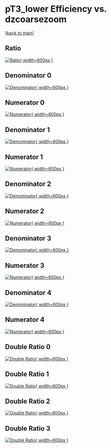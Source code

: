 # pT3_lower Efficiency vs. dzcoarsezoom

[[back to main](./)]



## Ratio

[![Ratio](../mtv/var/pT3_lower_xtr_11_0_eff_dzcoarsezoom.png){ width=600px }](../mtv/var/pT3_lower_xtr_11_0_eff_dzcoarsezoom.pdf)

## Denominator 0

[![Denominator](../mtv/den/pT3_lower_xtr_11_0_eff_dzcoarsezoom_den0.png){ width=600px }](../mtv/den/pT3_lower_xtr_11_0_eff_dzcoarsezoom_den0.pdf)

## Numerator 0

[![Numerator](../mtv/num/pT3_lower_xtr_11_0_eff_dzcoarsezoom_num0.png){ width=600px }](../mtv/num/pT3_lower_xtr_11_0_eff_dzcoarsezoom_num0.pdf)

## Denominator 1

[![Denominator](../mtv/den/pT3_lower_xtr_11_0_eff_dzcoarsezoom_den1.png){ width=600px }](../mtv/den/pT3_lower_xtr_11_0_eff_dzcoarsezoom_den1.pdf)

## Numerator 1

[![Numerator](../mtv/num/pT3_lower_xtr_11_0_eff_dzcoarsezoom_num1.png){ width=600px }](../mtv/num/pT3_lower_xtr_11_0_eff_dzcoarsezoom_num1.pdf)

## Denominator 2

[![Denominator](../mtv/den/pT3_lower_xtr_11_0_eff_dzcoarsezoom_den2.png){ width=600px }](../mtv/den/pT3_lower_xtr_11_0_eff_dzcoarsezoom_den2.pdf)

## Numerator 2

[![Numerator](../mtv/num/pT3_lower_xtr_11_0_eff_dzcoarsezoom_num2.png){ width=600px }](../mtv/num/pT3_lower_xtr_11_0_eff_dzcoarsezoom_num2.pdf)

## Denominator 3

[![Denominator](../mtv/den/pT3_lower_xtr_11_0_eff_dzcoarsezoom_den3.png){ width=600px }](../mtv/den/pT3_lower_xtr_11_0_eff_dzcoarsezoom_den3.pdf)

## Numerator 3

[![Numerator](../mtv/num/pT3_lower_xtr_11_0_eff_dzcoarsezoom_num3.png){ width=600px }](../mtv/num/pT3_lower_xtr_11_0_eff_dzcoarsezoom_num3.pdf)

## Denominator 4

[![Denominator](../mtv/den/pT3_lower_xtr_11_0_eff_dzcoarsezoom_den4.png){ width=600px }](../mtv/den/pT3_lower_xtr_11_0_eff_dzcoarsezoom_den4.pdf)

## Numerator 4

[![Numerator](../mtv/num/pT3_lower_xtr_11_0_eff_dzcoarsezoom_num4.png){ width=600px }](../mtv/num/pT3_lower_xtr_11_0_eff_dzcoarsezoom_num4.pdf)

## Double Ratio 0

[![Double Ratio](../mtv/ratio/pT3_lower_xtr_11_0_eff_dzcoarsezoom_ratio0.png){ width=600px }](../mtv/ratio/pT3_lower_xtr_11_0_eff_dzcoarsezoom_ratio0.pdf)

## Double Ratio 1

[![Double Ratio](../mtv/ratio/pT3_lower_xtr_11_0_eff_dzcoarsezoom_ratio1.png){ width=600px }](../mtv/ratio/pT3_lower_xtr_11_0_eff_dzcoarsezoom_ratio1.pdf)

## Double Ratio 2

[![Double Ratio](../mtv/ratio/pT3_lower_xtr_11_0_eff_dzcoarsezoom_ratio2.png){ width=600px }](../mtv/ratio/pT3_lower_xtr_11_0_eff_dzcoarsezoom_ratio2.pdf)

## Double Ratio 3

[![Double Ratio](../mtv/ratio/pT3_lower_xtr_11_0_eff_dzcoarsezoom_ratio3.png){ width=600px }](../mtv/ratio/pT3_lower_xtr_11_0_eff_dzcoarsezoom_ratio3.pdf)

